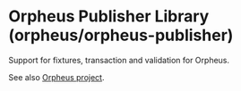 # Orpheus Publisher Library (orpheus/orpheus-publisher)
Support for fixtures, transaction and validation for Orpheus.

See also [Orpheus project](https://github.com/Sowapps/Orpheus).
